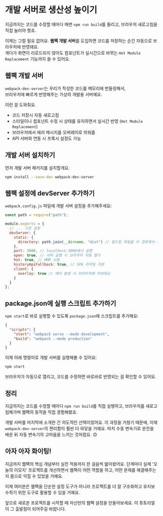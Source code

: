 # 개발 서버로 생산성 높이기

지금까지는 코드를 수정할 때마다 매번 `npm run build`를 돌리고, 브라우저 새로고침을 직접 눌러야 했죠.

이제는 그럴 필요 없어요. **웹팩 개발 서버**를 도입하면 코드를 저장하는 순간 자동으로 브라우저에 반영돼요.  
게다가 화면이 리로드되지 않아도 컴포넌트가 실시간으로 바뀌는 `Hot Module Replacement` 기능까지 쓸 수 있어요.

## 웹팩 개발 서버
`webpack-dev-server`는 우리가 작성한 코드를 메모리에 번들링해서,  
브라우저에 빠르게 반영해주는 가상의 개발용 서버예요.

이런 걸 도와줘요.
- 코드 저장시 자동 새로고침
- 스타일이나 컴포넌트 수정 시 상태를 유지하면서 실시간 반영 (`Hot Module Replacement`)
- 브라우저에서 에러 메시지를 오버레이로 띄워줌
- API 서버와 연동 시 프록시 설정도 가능

## 개발 서버 설치하기

먼저 개발 서버 패키지를 설치할게요.

```bash
npm install --save-dev webpack-dev-server
```

## 웹팩 설정에 devServer 추가하기

`webpack.config.js` 파일에 개발 서버 설정을 추가해주세요:

```js
const path = require("path");

module.exports = {
  // ... 기존 설정
  devServer: {
    static: {
      directory: path.join(__dirname, "dist") // 빌드된 파일을 이 경로에서 서빙해요
    },
    port: 3000, // localhost:3000에서 실행
    open: true, // 서버 실행 시 브라우저 자동 열기
    hot: true, // HMR 사용
    historyApiFallback: true, // SPA 라우팅 지원
    client: {
      overlay: true // 에러 발생 시 브라우저에 띄워줘요
    }
  }
};
```

## package.json에 실행 스크립트 추가하기

`npm start`로 바로 실행할 수 있도록 `package.json`에 스크립트를 추가해요:

```json
{
  "scripts": {
    "start": "webpack serve --mode development",
    "build": "webpack --mode production"
  }
}
```

이제 아래 명령어로 개발 서버를 실행해볼 수 있어요:

```bash
npm start
```

브라우저가 자동으로 열리고, 코드를 수정하면 바로바로 반영되는 걸 확인할 수 있어요.


## 정리

지금까지는 코드를 수정할 때마다 `npm run build`를 직접 실행하고, 브라우저를 새로고침해가며 웹팩의 동작을 직접 경험해봤죠.

개발 서버를 마지막에 소개한 건 의도적인 선택이었어요. 이 과정을 거쳤기 때문에, 이제 `webpack-dev-server`의 편리함이 훨씬 더 와닿을 거예요. 마치 수동 변속기로 운전을 배운 뒤 자동 변속기의 고마움을 느끼는 것처럼요. 😊

## 아자 아자 화이팅!

지금까지 웹팩의 핵심 개념부터 실전 적용까지 한 걸음씩 밟아왔어요. 단계마다 실제 '오늘의 이모지' 프로젝트를 개선하면서 웹팩이 어떤 역할을 하고, 어떤 문제를 해결해주는지 몸으로 익힐 수 있었을 거예요.

이제 여러분은 웹팩을 단순한 설정 도구가 아니라 프로젝트를 더 잘 구조화하고 유지보수하기 위한 도구로 활용할 수 있을 거예요.

앞으로 새로운 프로젝트를 시작할 때 자신만의 웹팩 설정을 만들어보세요.
이 튜토리얼이 그 출발점이 되어주길 바랍니다.